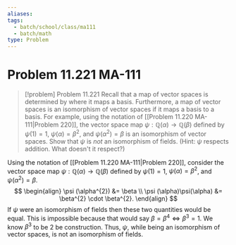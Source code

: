 ```yaml
---
aliases: 
tags:
  - batch/school/class/ma111
  - batch/math
type: Problem
---
```

# Problem 11.221 MA-111

> [!problem] Problem 11.221
> Recall that a map of vector spaces is determined by where it maps a basis. Furthermore, a map of vector spaces is an isomorphism of vector spaces if it maps a basis to a basis. For example, using the notation of [[Problem 11.220 MA-111|Problem 220]], the vector space map $\psi:\mathbb{Q}(\alpha) \longrightarrow\mathbb{Q}(\beta)$ defined by $\psi(1)=1$, $\psi(\alpha)=\beta^{2}$, and $\psi(\alpha^{2})=\beta$ is an isomorphism of vector spaces. Show that $\psi$ is *not* an isomorphism of fields. (Hint: $\psi$ respects addition. What doesn't it respect?)

Using the notation of [[Problem 11.220 MA-111|Problem 220]], consider the vector space map $\psi:\mathbb{Q}(\alpha) \longrightarrow\mathbb{Q}(\beta)$ defined by $\psi(1)=1$, $\psi(\alpha)=\beta^{2}$, and $\psi(\alpha^{2})=\beta$.
$$
\begin{align}
\psi (\alpha^{2}) &= \beta  \\
\psi (\alpha)\psi(\alpha) &= \beta^{2} \cdot \beta^{2}.
\end{align}
$$
If $\psi$ were an isomorphism of fields then these two quantities would be equal. This is impossible because that would say $\beta=\beta^{4}\iff \beta^{3}=1$. We know $\beta^{3}$ to be $2$ be construction. Thus, $\psi$, while being an isomorphism of vector spaces, is not an isomorphism of fields.
